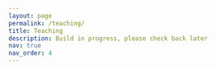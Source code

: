 ```yaml
---
layout: page
permalink: /teaching/
title: Teaching
description: Build in progress, please check back later
nav: true
nav_order: 4
---
```


